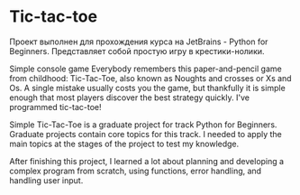 # Tic-tac-toe
Проект выполнен для прохождения курса на JetBrains - Python for Beginners.
Представляет собой простую игру в крестики-нолики.

Simple console game Everybody remembers this paper-and-pencil game from childhood: 
Tic-Tac-Toe, also known as Noughts and crosses or Xs and Os. 
A single mistake usually costs you the game, 
but thankfully it is simple enough that most players discover the best strategy quickly. 
I've programmed tic-tac-toe!

Simple Tic-Tac-Toe is a graduate project for track Python for Beginners. 
Graduate projects contain core topics for this track. 
I needed to apply the main topics at the stages of the project to test my knowledge.

After finishing this project, 
I learned a lot about planning and developing a complex program from scratch,
using functions, error handling, and handling user input.
